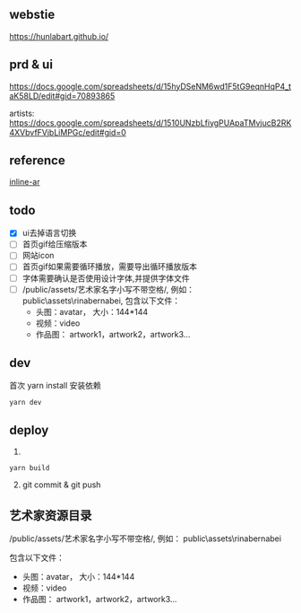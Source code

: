 ## webstie

https://hunlabart.github.io/

## prd & ui
https://docs.google.com/spreadsheets/d/15hyDSeNM6wd1F5tG9eqnHqP4_taK58LD/edit#gid=70893865


artists: https://docs.google.com/spreadsheets/d/1510UNzbLfiygPUApaTMvjucB2RK4XVbvfFVjbLiMPGc/edit#gid=0

## reference

[inline-ar](https://www.8thwall.com/8thwall/inline-ar/code/) 

## todo

- [x] ui去掉语言切换  
- [ ] 首页gif给压缩版本
- [ ] 网站icon
- [ ] 首页gif如果需要循环播放，需要导出循环播放版本
- [ ] 字体需要确认是否使用设计字体,并提供字体文件
- [ ] /public/assets/艺术家名字小写不带空格/, 例如： public\assets\rinabernabei, 包含以下文件：
  - 头图：avatar， 大小：144*144
  - 视频：video
  - 作品图： artwork1，artwork2，artwork3...

## dev
首次 yarn install 安装依赖

```
yarn dev
```

## deploy

1. 
```
yarn build
```

2. git commit & git push 

## 艺术家资源目录

/public/assets/艺术家名字小写不带空格/, 例如： public\assets\rinabernabei

包含以下文件：
- 头图：avatar， 大小：144*144
- 视频：video
- 作品图： artwork1，artwork2，artwork3...

